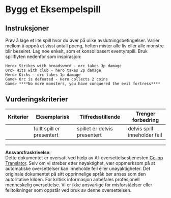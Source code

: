 <!--
CO_OP_TRANSLATOR_METADATA:
{
  "original_hash": "24201cf428c7edba1ccec2a78a0dd8f8",
  "translation_date": "2025-08-26T22:09:40+00:00",
  "source_file": "6-space-game/6-end-condition/assignment.md",
  "language_code": "no"
}
-->
# Bygg et Eksempelspill

## Instruksjoner

Prøv å lage et lite spill hvor du øver på ulike avslutningsbetingelser. Varier mellom å oppnå et visst antall poeng, helten mister alle liv eller alle monstre blir beseiret. Lag noe enkelt, som et konsollbasert eventyrspill. Bruk spillflyten nedenfor som inspirasjon:

```
Hero> Strikes with broadsword - orc takes 3p damage
Orc> Hits with club - hero takes 2p damage
Hero> Kicks - orc takes 1p damage
Game> Orc is defeated - Hero collects 2 coins
Game> ****No more monsters, you have conquered the evil fortress****
```

## Vurderingskriterier

| Kriterier | Eksemplarisk          | Tilfredsstillende           | Trenger forbedring         |
| --------- | --------------------- | --------------------------- | -------------------------- |
|           | fullt spill er presentert | spillet er delvis presentert | delvis spill inneholder feil |

---

**Ansvarsfraskrivelse**:  
Dette dokumentet er oversatt ved hjelp av AI-oversettelsestjenesten [Co-op Translator](https://github.com/Azure/co-op-translator). Selv om vi streber etter nøyaktighet, vær oppmerksom på at automatiske oversettelser kan inneholde feil eller unøyaktigheter. Det originale dokumentet på sitt opprinnelige språk bør anses som den autoritative kilden. For kritisk informasjon anbefales profesjonell menneskelig oversettelse. Vi er ikke ansvarlige for misforståelser eller feiltolkninger som oppstår ved bruk av denne oversettelsen.